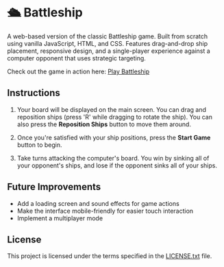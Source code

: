 # 🛳️ Battleship

A web-based version of the classic Battleship game. Built from scratch using vanilla JavaScript, HTML, and CSS. Features drag-and-drop ship placement, responsive design, and a single-player experience against a computer opponent that uses strategic targeting.

Check out the game in action here: [Play Battleship](https://rezwan1768.github.io/battleship/)

## Instructions

1. Your board will be displayed on the main screen. You can drag and reposition ships (press 'R' while dragging to rotate the ship). You can also press the **Reposition Ships** button to move them around.

2. Once you're satisfied with your ship positions, press the **Start Game** button to begin.

3. Take turns attacking the computer's board. You win by sinking all of your opponent's ships, and lose if the opponent sinks all of your ships.

## Future Improvements

- Add a loading screen and sound effects for game actions
- Make the interface mobile-friendly for easier touch interaction
- Implement a multiplayer mode

## License

This project is licensed under the terms specified in the [LICENSE.txt](./LICENSE.txt) file.